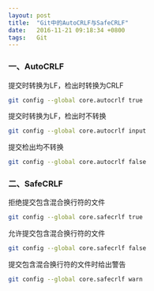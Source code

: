 ```yaml
---
layout: post
title:  "Git中的AutoCRLF与SafeCRLF"
date:   2016-11-21 09:18:34 +0800
tags:   Git
---
```


### 一、AutoCRLF

提交时转换为LF，检出时转换为CRLF  
```bash
git config --global core.autocrlf true   
```

提交时转换为LF，检出时不转换    
```bash
git config --global core.autocrlf input   
```

提交检出均不转换  
```bash
git config --global core.autocrlf false
```

### 二、SafeCRLF

拒绝提交包含混合换行符的文件    
```bash
git config --global core.safecrlf true   
```    

允许提交包含混合换行符的文件    
```bash
git config --global core.safecrlf false   
```

提交包含混合换行符的文件时给出警告  
```bash
git config --global core.safecrlf warn
```